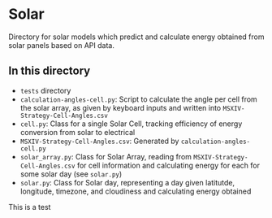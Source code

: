 # Solar

Directory for solar models which predict and calculate energy obtained from solar panels based on API data.

## In this directory

+ `tests` directory
+ `calculation-angles-cell.py`: Script to calculate the angle per cell from the solar array, as given by keyboard inputs and written into `MSXIV-Strategy-Cell-Angles.csv`
+ `cell.py`: Class for a single Solar Cell, tracking efficiency of energy conversion from solar to electrical
+ `MSXIV-Strategy-Cell-Angles.csv`: Generated by `calculation-angles-cell.py`
+ `solar_array.py`: Class for Solar Array, reading from `MSXIV-Strategy-Cell-Angles.csv` for cell information and calculating energy for each for some solar day (see `solar.py`)
+ `solar.py`: Class for Solar day, representing a day given latitutde, longitude, timezone, and cloudiness and calculating energy obtained

This is a test
